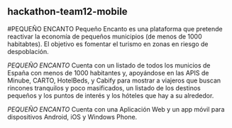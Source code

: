 ## hackathon-team12-mobile
#PEQUEÑO ENCANTO
Pequeño Encanto es una plataforma que pretende reactivar la economía de pequeños municipios (de menos de 1000 habitabtes). El objetivo es fomentar el turismo en zonas en riesgo de despoblación.

*PEQUEÑO ENCANTO* Cuenta con un listado de todos los municios de España con menos de 1000 habitantes y, apoyándose en las APIS de Minube, CARTO, HotelBeds, y Cabify para mostrar a viajeros que buscan rincones tranquilos y poco masificados, un listado de los destinos pequeños y los puntos de interés y los hóteles que hay a su alrededor.

*PEQUEÑO ENCANTO* Cuenta con una Aplicación Web y un app móvil para dispositivos Android, iOS y Windows Phone.

